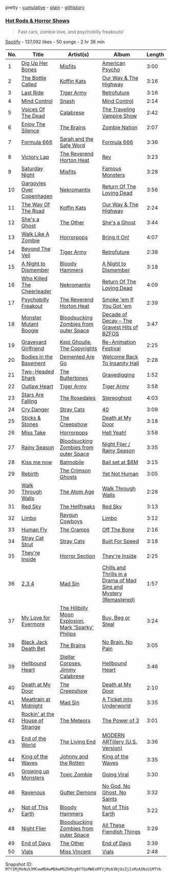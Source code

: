 pretty - [cumulative](/playlists/cumulative/37i9dQZF1DXb2cYklA89lm.md) - [plain](/playlists/plain/37i9dQZF1DXb2cYklA89lm) - [githistory](https://github.githistory.xyz/mackorone/spotify-playlist-archive/blob/main/playlists/plain/37i9dQZF1DXb2cYklA89lm)

### [Hot Rods & Horror Shows](https://open.spotify.com/playlist/37i9dQZF1DXb2cYklA89lm)

> Fast cars, zombie love, and psychobilly freakouts!

[Spotify](https://open.spotify.com/user/spotify) - 137,092 likes - 50 songs - 2 hr 38 min

| No. | Title | Artist(s) | Album | Length |
|---|---|---|---|---|
| 1 | [Dig Up Her Bones](https://open.spotify.com/track/16MPZDpM5JTtIBs3pOMSWx) | [Misfits](https://open.spotify.com/artist/1cXi8ALPQCBHZbf0EgP4Ey) | [American Psycho](https://open.spotify.com/album/3HJcuW4PqFGNhM9TkCMkfC) | 3:00 |
| 2 | [The Bottle Called](https://open.spotify.com/track/1R9GowEpMThnBGAAonp4fV) | [Koffin Kats](https://open.spotify.com/artist/5SlxIxRqgFVFeSfpG6SHdf) | [Our Way & The Highway](https://open.spotify.com/album/3csHpaafwVPG118KJFaibU) | 3:16 |
| 3 | [Last Ride](https://open.spotify.com/track/7vW7D1uPPSw6V7kt9VJL6S) | [Tiger Army](https://open.spotify.com/artist/7ivKiS6TITQYizkbUUahbi) | [Retrofuture](https://open.spotify.com/album/5DbBmt6CrKpGsWnhgYKPX1) | 3:16 |
| 4 | [Mind Control](https://open.spotify.com/track/32weR7gT1q5DDwP9Zr7lSB) | [Snash](https://open.spotify.com/artist/34vKcVb8KHcZzOJgokh0Y4) | [Mind Control](https://open.spotify.com/album/1MFwVDPT3hggfu3WWWTeZ0) | 2:14 |
| 5 | [Voices Of The Dead](https://open.spotify.com/track/3AU1mojsVuTfTnslfKWyVJ) | [Calabrese](https://open.spotify.com/artist/6mPxn8ImLflIQ8bYihQMFp) | [The Traveling Vampire Show](https://open.spotify.com/album/2OnXCYV7s833N6VXYiTOF3) | 2:42 |
| 6 | [Enjoy The Silence](https://open.spotify.com/track/2E8iFawFugRpE4VkKtTgID) | [The Brains](https://open.spotify.com/artist/0ujJcXFGHsPI1zGj4UoTKH) | [Zombie Nation](https://open.spotify.com/album/0OsmMp8K4RMY6BEWpJ9UZB) | 2:07 |
| 7 | [Formula 666](https://open.spotify.com/track/0AniATpGL5KElCpak9n05M) | [Sarah and the Safe Word](https://open.spotify.com/artist/4YguD206MPuadAlhnGppL3) | [Formula 666](https://open.spotify.com/album/0Fd5terpOdaXIzlV5tn6Qd) | 3:36 |
| 8 | [Victory Lap](https://open.spotify.com/track/09OfkAO3hV9GeU78QTjGJ3) | [The Reverend Horton Heat](https://open.spotify.com/artist/4byZW0sEv5RUoyQBfv7CPw) | [Rev](https://open.spotify.com/album/5Bc3HNq80A8iemymZpRi6Q) | 3:23 |
| 9 | [Saturday Night](https://open.spotify.com/track/3jXptpf8Z3aU9O1Bj6YCl0) | [Misfits](https://open.spotify.com/artist/1cXi8ALPQCBHZbf0EgP4Ey) | [Famous Monsters](https://open.spotify.com/album/4CKrRK52g4mNzbpGIMVbtE) | 3:28 |
| 10 | [Gargoyles Over Copenhagen](https://open.spotify.com/track/7HtSPzWtfn0PWY2NkWGYvq) | [Nekromantix](https://open.spotify.com/artist/3KPGTmc7LTodUo6mG4KvzQ) | [Return Of The Loving Dead](https://open.spotify.com/album/7dr1Aqdu3jMjHKC8J3QCvd) | 3:56 |
| 11 | [The Way Of The Road](https://open.spotify.com/track/0hRw07bcnbOUhlLHem7Bs9) | [Koffin Kats](https://open.spotify.com/artist/5SlxIxRqgFVFeSfpG6SHdf) | [Our Way & The Highway](https://open.spotify.com/album/3csHpaafwVPG118KJFaibU) | 2:24 |
| 12 | [She's a Ghost](https://open.spotify.com/track/3tKoGCW6e2JExbv8QmyG6E) | [The Other](https://open.spotify.com/artist/0a3Gua6g9TZBKlDSqebL7W) | [She's a Ghost](https://open.spotify.com/album/5k9IJ7EoaD0nNv431G01Fp) | 3:44 |
| 13 | [Walk Like A Zombie](https://open.spotify.com/track/79gMyKntkCECOnZSbZ5zcP) | [Horrorpops](https://open.spotify.com/artist/7MvgOAoxA9ZgOxtRBYxLWJ) | [Bring It On!](https://open.spotify.com/album/6zFe2Y2pjcoqgNrU8ThTFA) | 4:07 |
| 14 | [Beyond The Veil](https://open.spotify.com/track/5wW50T3h2AnaQXp6rUALtg) | [Tiger Army](https://open.spotify.com/artist/7ivKiS6TITQYizkbUUahbi) | [Retrofuture](https://open.spotify.com/album/5DbBmt6CrKpGsWnhgYKPX1) | 2:38 |
| 15 | [A Night to Dismember](https://open.spotify.com/track/4av2c22txXYZvO2AYnui6m) | [Bloody Hammers](https://open.spotify.com/artist/6MC1i9hToT9dRxdN4hIHEW) | [A Night to Dismember](https://open.spotify.com/album/1ye8OtqHVQvp5f2CXwDtiY) | 3:18 |
| 16 | [Who Killed The Cheerleader](https://open.spotify.com/track/3Ero9C3m7RlEf1xu5XhFDC) | [Nekromantix](https://open.spotify.com/artist/3KPGTmc7LTodUo6mG4KvzQ) | [Return Of The Loving Dead](https://open.spotify.com/album/7dr1Aqdu3jMjHKC8J3QCvd) | 4:09 |
| 17 | [Psychobilly Freakout](https://open.spotify.com/track/1KWWnlTbCv7jtwNyJFBgpW) | [The Reverend Horton Heat](https://open.spotify.com/artist/4byZW0sEv5RUoyQBfv7CPw) | [Smoke 'em If You Got 'em](https://open.spotify.com/album/2BBSIaVB4o0uO4zj8jadQp) | 2:39 |
| 18 | [Monster Mutant Boogie](https://open.spotify.com/track/1whmgIk2bEHVmB5hhzm9MT) | [Bloodsucking Zombies from outer Space](https://open.spotify.com/artist/0KqznEOu3uw5H643xIvlq9) | [Decade of Decay – The Gravest Hits of BZFOS](https://open.spotify.com/album/17DnDU517Ai4F0GnXKcsQe) | 3:47 |
| 19 | [Graveyard Girlfriend](https://open.spotify.com/track/4LEl8FxQNlUpGYT7fn9rEc) | [Kepi Ghoulie](https://open.spotify.com/artist/658GkrDJtppifckfBbynzB), [The Copyrights](https://open.spotify.com/artist/7xm2IaaRIe82EpyZwEi7Un) | [Re\-Animation Festival](https://open.spotify.com/album/5z9XLXhyriqOEJWF63zZNY) | 2:25 |
| 20 | [Bodies in the Basement](https://open.spotify.com/track/7K9mpvjH1YfGpn7vVys9nn) | [Demented Are Go](https://open.spotify.com/artist/7fvToIpjDfwtLhAoZdVF5W) | [Welcome Back To Insanity Hall](https://open.spotify.com/album/4i5c1RomR4Wby8dpKljvHT) | 2:28 |
| 21 | [Two\-Headed Shark](https://open.spotify.com/track/4YDoYqJLLfQej9esfKOMUA) | [The Buttertones](https://open.spotify.com/artist/1CMml5seBEaxQzlmaGxMPx) | [Gravedigging](https://open.spotify.com/album/17rPwDTozCphUe1mEFcKMd) | 1:52 |
| 22 | [Outlaw Heart](https://open.spotify.com/track/1jSeiRCO1fIdszTZpSd0A6) | [Tiger Army](https://open.spotify.com/artist/7ivKiS6TITQYizkbUUahbi) | [Tiger Army](https://open.spotify.com/album/61K5aimtKFNer86bAkbENa) | 3:58 |
| 23 | [Stars Are Falling](https://open.spotify.com/track/49aaN0x4nDDLgB3zOqZFii) | [The Rosedales](https://open.spotify.com/artist/1GCXkPIyVrSK5Xyitgw1dU) | [Stereoghost](https://open.spotify.com/album/2bK56ZDB5cHluxzAUGtF6l) | 4:03 |
| 24 | [Cry Danger](https://open.spotify.com/track/2ELPuZjju8CpJ7o9QGLq31) | [Stray Cats](https://open.spotify.com/artist/2ibPkysx2PXqWLmxFD7jSg) | [40](https://open.spotify.com/album/3B3HvhuZSILz3RiALDEji2) | 3:09 |
| 25 | [Sticks & Stones](https://open.spotify.com/track/6afQKJhKqdqTGomP1bbRT5) | [The Creepshow](https://open.spotify.com/artist/7rHGFWPlIoy2qOWBDLAWNt) | [Death at My Door](https://open.spotify.com/album/0LbmGABwr2WGTzNObgorLu) | 3:18 |
| 26 | [Miss Take](https://open.spotify.com/track/4ooN58vt6HJdTH5QxPzQ5y) | [Horrorpops](https://open.spotify.com/artist/7MvgOAoxA9ZgOxtRBYxLWJ) | [Hell Yeah!](https://open.spotify.com/album/0VOcNE4u7ADFpWm5AG7gDC) | 3:58 |
| 27 | [Rainy Season](https://open.spotify.com/track/4jjzm8vHpVk1YXWiAMtjKE) | [Bloodsucking Zombies from outer Space](https://open.spotify.com/artist/0KqznEOu3uw5H643xIvlq9) | [Night Flier / Rainy Season](https://open.spotify.com/album/4L2EHDk1U1ot7uKebwXYq9) | 3:35 |
| 28 | [Kiss me now](https://open.spotify.com/track/5MZbDFmM6KMMXwRu5JIIez) | [Batmobile](https://open.spotify.com/artist/7qkq2G92f2yMJVejh6NBEJ) | [Bail set at $6M](https://open.spotify.com/album/7KOJg4C1DjxJH5PM4waUSL) | 3:15 |
| 29 | [Rebirth](https://open.spotify.com/track/5HrTdDEXCIvDw8hpVizq1E) | [The Crimson Ghosts](https://open.spotify.com/artist/23lnhRafqD5vQdQJbJ7Iam) | [Yet Not Human](https://open.spotify.com/album/5NbtaLyBInCV08m1qqayUn) | 3:05 |
| 30 | [Walk Through Walls](https://open.spotify.com/track/4QCeZwh8Df8L8GiSXHloKr) | [The Atom Age](https://open.spotify.com/artist/79UcvR6kEruu3AQ0gYOJUk) | [Walk Through Walls](https://open.spotify.com/album/5LtYw0nyRj8cznP49gOJVA) | 2:28 |
| 31 | [Red Sky](https://open.spotify.com/track/0G3PNHYZlGdGqL2AUGjNip) | [The Hellfreaks](https://open.spotify.com/artist/2gwo7JN0Ug8xOQZKevs5Pr) | [Red Sky](https://open.spotify.com/album/3ZjHe6g42gDQcvCzGB56LI) | 3:13 |
| 32 | [Limbo](https://open.spotify.com/track/64j5jHLIqjlM5Sw2fZkgOt) | [Raygun Cowboys](https://open.spotify.com/artist/2UKtH8VoQ4nJl77F9pBf9U) | [Limbo](https://open.spotify.com/album/3ScQoSk30eCbhlZIB7lGGm) | 3:12 |
| 33 | [Human Fly](https://open.spotify.com/track/0ElRzK07sc9eszyk1ea9Ab) | [The Cramps](https://open.spotify.com/artist/4lYtGx5NZQJHsMyhHc5iz3) | [Off The Bone](https://open.spotify.com/album/1n1znRLH7iRtkhjbrCs0wi) | 2:16 |
| 34 | [Stray Cat Strut](https://open.spotify.com/track/5yogRsv5ggT6iCnFgvdpho) | [Stray Cats](https://open.spotify.com/artist/2ibPkysx2PXqWLmxFD7jSg) | [Built For Speed](https://open.spotify.com/album/65PptxxbOFNvpAK9oBeVV1) | 3:18 |
| 35 | [They're Inside](https://open.spotify.com/track/2trEgoZgPLKyaek0vg9Gfb) | [Horror Section](https://open.spotify.com/artist/33EHfmTzJM6tPgFkC7MgNm) | [They're Inside](https://open.spotify.com/album/13V0y7VWc9OWjcJmjxkqd2) | 2:25 |
| 36 | [2,3,4](https://open.spotify.com/track/15YWK3AG7yvF2wZbYcD4PN) | [Mad Sin](https://open.spotify.com/artist/0KeXahyB2g6PPQMG7sImjB) | [Chills and Thrills in a Drama of Mad Sins and Mystery \(Remastered\)](https://open.spotify.com/album/2Y2a0lq7MgirW3MR9zAsY5) | 1:57 |
| 37 | [My Love for Evermore](https://open.spotify.com/track/1pGUl6SIkUG2eOAOwMN82W) | [The Hillbilly Moon Explosion](https://open.spotify.com/artist/2osRW41mzIig6TuqQeNsJR), [Mark 'Sparky' Philips](https://open.spotify.com/artist/0LuNFlbi83aO0G6wtclfGK) | [Buy, Beg or Steal](https://open.spotify.com/album/5H0lRv5wf1n2d27g5whpBS) | 3:24 |
| 38 | [Black Jack Death Bet](https://open.spotify.com/track/3QGVVYsXDDKMio22eEAvYI) | [The Brains](https://open.spotify.com/artist/0ujJcXFGHsPI1zGj4UoTKH) | [No Brain, No Pain](https://open.spotify.com/album/6Tc9AZqtsPJLLzLbjyCBfO) | 3:05 |
| 39 | [Hellbound Heart](https://open.spotify.com/track/0OD6yDXjTcfYkI68yujnUV) | [Stellar Corpses](https://open.spotify.com/artist/1hw7xcATBmW7H2Ub7MRk7J), [Jimmy Calabrese](https://open.spotify.com/artist/1kxn7NEGpktLE5D4hrCGab) | [Hellbound Heart](https://open.spotify.com/album/0Qs8hWrSUcnI24CxJCR5lR) | 3:46 |
| 40 | [Death at My Door](https://open.spotify.com/track/3YY9GOjWTzEYwptFfomE1L) | [The Creepshow](https://open.spotify.com/artist/7rHGFWPlIoy2qOWBDLAWNt) | [Death at My Door](https://open.spotify.com/album/0LbmGABwr2WGTzNObgorLu) | 2:10 |
| 41 | [Meattrain at Midnight](https://open.spotify.com/track/43zkwuvDAcqUL1xKvZ2Ic3) | [Mad Sin](https://open.spotify.com/artist/0KeXahyB2g6PPQMG7sImjB) | [A Ticket into Underworld](https://open.spotify.com/album/48eZIeLcXwdS3fugzVPJ0i) | 3:35 |
| 42 | [Rockin' at the House of Strange](https://open.spotify.com/track/1eTnInP2B470IIF2iOkzf8) | [The Meteors](https://open.spotify.com/artist/7a2sloQlmdKSmj3fwMMpg9) | [The Power of 3](https://open.spotify.com/album/2gnRgPZJ0OqctKSfiap17y) | 3:01 |
| 43 | [End of the World](https://open.spotify.com/track/7z4DarPmWybFV4LUgx2Bot) | [The Living End](https://open.spotify.com/artist/3ExT45ORJ8pT516HRZbr7G) | [MODERN ARTillery \(U.S\. Version\)](https://open.spotify.com/album/19tTQZGysI1NfLDD9wWjrP) | 3:36 |
| 44 | [King of the Waves](https://open.spotify.com/track/56rkUIGHMGCfCFZOdpr57t) | [Johnny and the Rotten](https://open.spotify.com/artist/0UxpQSNKdoqA1TOdFnAcng) | [King of the Waves](https://open.spotify.com/album/5rrSKAMIuu3RpsjWbUEiDo) | 3:35 |
| 45 | [Growing up Monsters](https://open.spotify.com/track/3IeYXAKmLoRotJ5zJX73y6) | [Toxic Zombie](https://open.spotify.com/artist/6hSmJaHviUicWQYtRVApJ0) | [Going Viral](https://open.spotify.com/album/0rpJl9yw57Ly0cq3m0Wey1) | 3:30 |
| 46 | [Ravenous](https://open.spotify.com/track/0bE5kTNR60mf4dvJPqJCf3) | [Gutter Demons](https://open.spotify.com/artist/22aCMV8ydQjMaTi8d5hUdf) | [No God, No Ghost, No Saints](https://open.spotify.com/album/2fbrbnqy3C8R1hjUzufsdA) | 3:32 |
| 47 | [Not of This Earth](https://open.spotify.com/track/6xy4ql4ipxfRVjcJeY7ek8) | [Bloody Hammers](https://open.spotify.com/artist/6MC1i9hToT9dRxdN4hIHEW) | [Not of This Earth](https://open.spotify.com/album/5NDcttjYKFC9jYOnjEdDJ8) | 3:22 |
| 48 | [Night Flier](https://open.spotify.com/track/5hrSN6pRbv7ldRA8lFqMuC) | [Bloodsucking Zombies from outer Space](https://open.spotify.com/artist/0KqznEOu3uw5H643xIvlq9) | [All These Fiendish Things](https://open.spotify.com/album/5YQHYdhHRa5D5B6e6Er3hj) | 3:29 |
| 49 | [End of Days](https://open.spotify.com/track/5WXEzE8A6DrAtCJueWV9Js) | [The Other](https://open.spotify.com/artist/0a3Gua6g9TZBKlDSqebL7W) | [End of Days](https://open.spotify.com/album/59fSdtWfww6FT0x1QzTs09) | 3:39 |
| 50 | [Vials](https://open.spotify.com/track/7fsIsD6r8VbQK2b9Au4Oax) | [Miss Vincent](https://open.spotify.com/artist/2yvzGtFdv8dlpBqErEXPXx) | [Vials](https://open.spotify.com/album/5EZdK4qxdQy71Hb44toTFN) | 2:48 |

Snapshot ID: `MTY1MjMxNzk3MCwwMDAwMDAwMGZhMzg0YTQxMWExMTVjMzA3NjUzZjIxMzA3NzU1MTVk`
